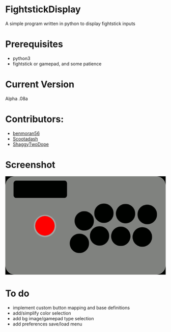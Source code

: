 # FightstickDisplay
A simple program written in python to display fightstick inputs

# Prerequisites
* python3
* fightstick or gamepad, and some patience

# Current Version
Alpha .08a

# Contributors:
* [benmoran56](https://github.com/benmoran56)
* [Scootadash](https://www.reddit.com/user/wonderful72pike) 
* [ShaggyTwoDope](https://github.com/shaggytwodope)

# Screenshot
![Alt text](/theme/fightstick.gif?raw=true)

# To do
* implement custom button mapping and base definitions
* add/simplify color selection
* add bg image/gamepad type selection
* add preferences save/load menu
